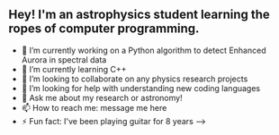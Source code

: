 ## Hey! I'm an astrophysics student learning the ropes of computer programming.

- 🔭 I’m currently working on a Python algorithm to detect Enhanced Aurora in spectral data
- 🌱 I’m currently learning C++
- 👯 I’m looking to collaborate on any physics research projects
- 🤔 I’m looking for help with understanding new coding languages
- 💬 Ask me about my research or astronomy!
- 📫 How to reach me: message me here
- ⚡ Fun fact: I've been playing guitar for 8 years
-->
